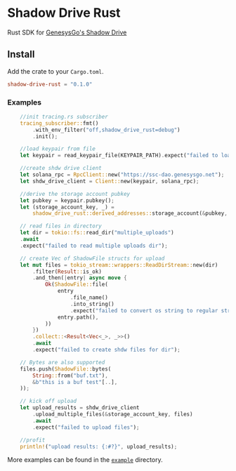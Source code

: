 # Shadow Drive Rust

Rust SDK for [GenesysGo's Shadow Drive](https://shdw.genesysgo.com/shadow-infrastructure-overview/shadow-drive-overview)

## Install

Add the crate to your `Cargo.toml`.

```toml
shadow-drive-rust = "0.1.0"
```

### Examples

```rust
    //init tracing.rs subscriber
    tracing_subscriber::fmt()
        .with_env_filter("off,shadow_drive_rust=debug")
        .init();

    //load keypair from file
    let keypair = read_keypair_file(KEYPAIR_PATH).expect("failed to load keypair at path");

    //create shdw drive client
    let solana_rpc = RpcClient::new("https://ssc-dao.genesysgo.net");
    let shdw_drive_client = Client::new(keypair, solana_rpc);

    //derive the storage account pubkey
    let pubkey = keypair.pubkey();
    let (storage_account_key, _) =
        shadow_drive_rust::derived_addresses::storage_account(&pubkey, 0);

    // read files in directory
    let dir = tokio::fs::read_dir("multiple_uploads")
    .await
    .expect("failed to read multiple uploads dir");

    // create Vec of ShadowFile structs for upload
    let mut files = tokio_stream::wrappers::ReadDirStream::new(dir)
        .filter(Result::is_ok)
        .and_then(|entry| async move {
            Ok(ShadowFile::file(
                entry
                    .file_name()
                    .into_string()
                    .expect("failed to convert os string to regular string"),
                entry.path(),
            ))
        })
        .collect::<Result<Vec<_>, _>>()
        .await
        .expect("failed to create shdw files for dir");

    // Bytes are also supported
    files.push(ShadowFile::bytes(
        String::from("buf.txt"),
        &b"this is a buf test"[..],
    ));

    // kick off upload
    let upload_results = shdw_drive_client
        .upload_multiple_files(&storage_account_key, files)
        .await
        .expect("failed to upload files");

    //profit
    println!("upload results: {:#?}", upload_results);
```

More examples can be found in the [`example`](https://github.com/VegetarianOrc/shadow-drive-rust/tree/main/example) directory.
